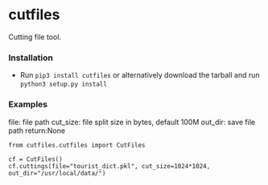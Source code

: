 # cutfiles

Cutting file tool.

### Installation

-  Run ``pip3 install cutfiles`` or alternatively download
   the tarball and run ``python3 setup.py install``


### Examples


file: file path
cut_size: file split size in bytes, default 100M
out_dir: save file path
return:None
```
from cutfiles.cutfiles import CutFiles

cf = CutFiles()
cf.cuttings(file="tourist_dict.pkl", cut_size=1024*1024, out_dir="/usr/local/data/")
```
